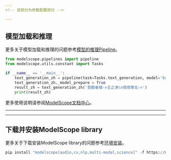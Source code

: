 ```yaml
---
<!-- 该部分为参数配置部分 -->

---
```

<!-- 公共内容部分  -->

## 模型加载和推理
更多关于模型加载和推理的问题参考[模型的推理Pipeline](https://modelscope.cn/docs/%E6%A8%A1%E5%9E%8B%E7%9A%84%E6%8E%A8%E7%90%86Pipeline)。

```python
from modelscope.pipelines import pipeline
from modelscope.utils.constant import Tasks

if __name__ == '__main__':
    text_generation_zh = pipeline(task=Tasks.text_generation, model='baichuan-inc/baichuan-7B',model_revision='v1.0.2')
    text_generation_zh._model_prepare = True
    result_zh = text_generation_zh('登鹳雀楼->王之涣\n夜雨寄北->')
    print(result_zh)
```

更多使用说明请参阅[ModelScope文档中心](http://www.modelscope.cn/#/docs)。

---
<!-- 在线使用独有内容部分 -->

---
<!-- 本地使用独有内容部分 -->
## 下载并安装ModelScope library
更多关于下载安装ModelScope library的问题参考[环境安装](https://modelscope.cn/docs/%E7%8E%AF%E5%A2%83%E5%AE%89%E8%A3%85)。

```python
pip install "modelscope[audio,cv,nlp,multi-modal,science]" -f https://modelscope.oss-cn-beijing.aliyuncs.com/releases/repo.html
```
